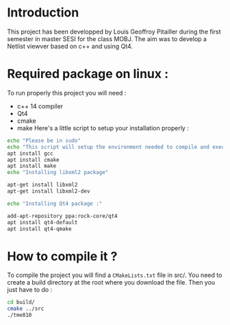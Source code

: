 # Introduction

This project has been developped by Louis Geoffroy Pitailler during the first semester in master SESI for the class MOBJ.
The aim was to develop a Netlist viewver based on c++ and using Qt4.

# Required package on linux :

To run properly this project you will need :
* c++ 14 compiler
* Qt4
* cmake
* make
Here's a little script to setup your installation properly :
```sh
echo "Please be in sudo"
echo "This script will setup the environment needed to compile and execute this project"
apt install gcc
apt install cmake
apt install make
echo "Installing libxml2 package"

apt-get install libxml2
apt-get install libxml2-dev

echo "Installing Qt4 package :"

add-apt-repository ppa:rock-core/qt4
apt install qt4-default
apt install qt4-qmake
```

# How to compile it ?

To compile the project you will find a ``CMakeLists.txt`` file in src/.
You need to create a build directory at the root where you download the file.
Then you just have to do :
```sh
cd build/
cmake ../src
./tme810
```
